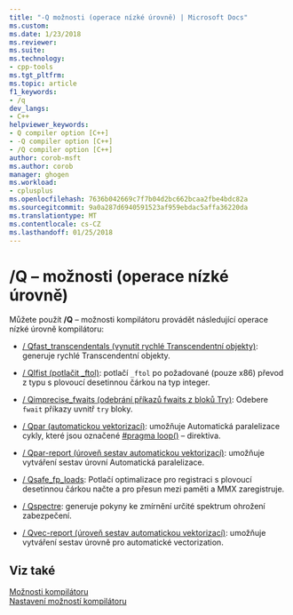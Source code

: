 ```yaml
---
title: "-Q možnosti (operace nízké úrovně) | Microsoft Docs"
ms.custom: 
ms.date: 1/23/2018
ms.reviewer: 
ms.suite: 
ms.technology:
- cpp-tools
ms.tgt_pltfrm: 
ms.topic: article
f1_keywords:
- /q
dev_langs:
- C++
helpviewer_keywords:
- Q compiler option [C++]
- -Q compiler option [C++]
- /Q compiler option [C++]
author: corob-msft
ms.author: corob
manager: ghogen
ms.workload:
- cplusplus
ms.openlocfilehash: 7636b042669c7f7b04d2bc662bcaa2fbe4bdc82a
ms.sourcegitcommit: 9a0a287d6940591523af959ebdac5affa36220da
ms.translationtype: MT
ms.contentlocale: cs-CZ
ms.lasthandoff: 01/25/2018
---
```

# <a name="q-options-low-level-operations"></a>/Q – možnosti (operace nízké úrovně)

Můžete použít **/Q** – možnosti kompilátoru provádět následující operace nízké úrovně kompilátoru:

- [/ Qfast_transcendentals (vynutit rychlé Transcendentní objekty)](../../build/reference/qfast-transcendentals-force-fast-transcendentals.md): generuje rychlé Transcendentní objekty.

- [/ QIfist (potlačit _ftol)](../../build/reference/qifist-suppress-ftol.md): potlačí `_ftol` po požadované (pouze x86) převod z typu s plovoucí desetinnou čárkou na typ integer.

- [/ Qimprecise_fwaits (odebrání příkazů fwaits z bloků Try)](../../build/reference/qimprecise-fwaits-remove-fwaits-inside-try-blocks.md): Odebere `fwait` příkazy uvnitř `try` bloky.

- [/ Qpar (automatickou vektorizací)](../../build/reference/qpar-auto-parallelizer.md): umožňuje Automatická paralelizace cykly, které jsou označené [#pragma loop()](../../preprocessor/loop.md) – direktiva.

- [/ Qpar-report (úroveň sestav automatickou vektorizací)](../../build/reference/qpar-report-auto-parallelizer-reporting-level.md): umožňuje vytváření sestav úrovní Automatická paralelizace.

- [/ Qsafe_fp_loads](../../build/reference/qsafe-fp-loads.md): Potlačí optimalizace pro registraci s plovoucí desetinnou čárkou načte a pro přesun mezi paměti a MMX zaregistruje.

- [/ Qspectre](../../build/reference/qspectre.md): generuje pokyny ke zmírnění určité spektrum ohrožení zabezpečení.

- [/ Qvec-report (úroveň sestav automatickou vektorizací)](../../build/reference/qvec-report-auto-vectorizer-reporting-level.md): umožňuje vytváření sestav úrovně pro automatické vectorization.

## <a name="see-also"></a>Viz také

[Možnosti kompilátoru](../../build/reference/compiler-options.md)  
[Nastavení možností kompilátoru](../../build/reference/setting-compiler-options.md)  
